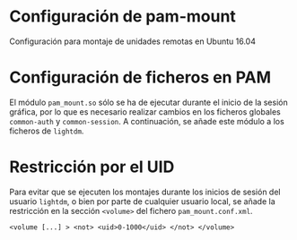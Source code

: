 # Configuración de pam-mount

Configuración para montaje de unidades remotas en Ubuntu 16.04

# Configuración de ficheros en PAM

El módulo `pam_mount.so` sólo se ha de ejecutar durante el inicio de la sesión gráfica, por lo que es necesario realizar cambios en los ficheros globales `common-auth` y `common-session`. A continuación, se añade este módulo a los ficheros de `lightdm`.

# Restricción por el UID

Para evitar que se ejecuten los montajes durante los inicios de sesión del usuario `lightdm`, o bien por parte de cualquier usuario local, se añade la restricción en la sección `<volume>` del fichero `pam_mount.conf.xml`.

	<volume [...] > <not> <uid>0-1000</uid> </not> </volume>

